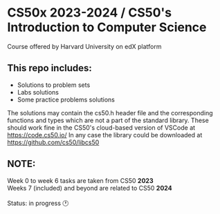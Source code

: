 # CS50x 2023-2024 / CS50's Introduction to Computer Science  
Course offered by Harvard University on edX platform  

## This repo includes:
* Solutions to problem sets
* Labs solutions
* Some practice problems solutions
<a/>

The solutions may contain the cs50.h header file and the corresponding functions and types which are not a part of the standard library.
These should work fine in the CS50's cloud-based version of VSCode at https://code.cs50.io/
In any case the library could be downloaded at https://github.com/cs50/libcs50  
## NOTE:
Week 0 to week 6 tasks are taken from CS50 **2023**
<br>
Weeks 7 (included) and beyond are related to CS50 **2024**
<br>  <br>
Status: in progress 🕐
